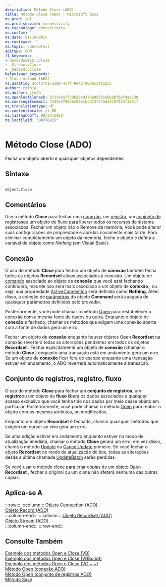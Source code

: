 ```yaml
---
description: Método Close (ADO)
title: Método Close (ADO) | Microsoft Docs
ms.prod: sql
ms.prod_service: connectivity
ms.technology: connectivity
ms.custom: ''
ms.date: 01/19/2017
ms.reviewer: ''
ms.topic: conceptual
apitype: COM
f1_keywords:
- Recordset15::Close
- _Stream::Close
- _Record::Close
helpviewer_keywords:
- Close method [ADO]
ms.assetid: 3cdf27d1-a180-4cff-8e42-95dec5fb1b55
author: rothja
ms.author: jroth
ms.openlocfilehash: 5f2fe4aff39b29e937de88f3166698fb8f9ad730
ms.sourcegitcommit: 7345e4f05d6c06e1bcd73747a4a47873b3f3251f
ms.translationtype: MT
ms.contentlocale: pt-BR
ms.lasthandoff: 08/24/2020
ms.locfileid: "88776215"
---
```

# <a name="close-method-ado"></a>Método Close (ADO)
Fecha um objeto aberto e quaisquer objetos dependentes.  
  
## <a name="syntax"></a>Sintaxe  
  
```  
  
object.Close  
```  
  
## <a name="remarks"></a>Comentários  
 Use o método **Close** para fechar uma [conexão](./connection-object-ado.md), um [registro](./record-object-ado.md), um [conjunto de registros](./recordset-object-ado.md)ou um objeto de [fluxo](./stream-object-ado.md) para liberar todos os recursos do sistema associados. Fechar um objeto não o Remove da memória; Você pode alterar suas configurações de propriedade e abri-las novamente mais tarde. Para eliminar completamente um objeto da memória, feche o objeto e defina a variável de objeto como *Nothing* (em Visual Basic).  
  
## <a name="connection"></a>Conexão  
 O uso do método **Close** para fechar um objeto de **conexão** também fecha todos os objetos **Recordset** ativos associados à conexão. Um objeto de [comando](./command-object-ado.md) associado ao objeto de **conexão** que você está fechando continuará, mas ele não será mais associado a um objeto de **conexão** ; ou seja, sua propriedade [ActiveConnection](./activeconnection-property-ado.md) será definida como **Nothing**. Além disso, a coleção de [parâmetros](./parameters-collection-ado.md) do objeto **Command** será apagada de quaisquer parâmetros definidos pelo provedor.  
  
 Posteriormente, você pode chamar o método [Open](./open-method-ado-connection.md) para restabelecer a conexão com a mesma fonte de dados ou outra. Enquanto o objeto de **conexão** é fechado, chamar os métodos que exigem uma conexão aberta com a fonte de dados gera um erro.  
  
 Fechar um objeto de **conexão** enquanto houver objetos Open **Recordset** na conexão reverterá todas as alterações pendentes em todos os objetos **Recordset** . Fechar explicitamente um objeto de **conexão** (chamar o método **Close** ) enquanto uma transação está em andamento gera um erro. Se um objeto de **conexão** ficar fora do escopo enquanto uma transação estiver em andamento, o ADO reverterá automaticamente a transação.  
  
## <a name="recordset-record-stream"></a>Conjunto de registros, registro, fluxo  
 O uso do método **Close** para fechar um **conjunto de registros**, um **registro**ou um objeto de **fluxo** libera os dados associados e qualquer acesso exclusivo que você tenha tido nos dados por meio desse objeto em particular. Posteriormente, você pode chamar o método [Open](./open-method-ado-recordset.md) para reabrir o objeto com os mesmos atributos, ou modificados.  
  
 Enquanto um objeto **Recordset** é fechado, chamar quaisquer métodos que exigem um cursor ao vivo gera um erro.  
  
 Se uma edição estiver em andamento enquanto estiver no modo de atualização imediata, chamar o método **Close** gerará um erro; em vez disso, chame o método [Update](./update-method.md) ou [CancelUpdate](./cancelupdate-method-ado.md) primeiro. Se você fechar o objeto **Recordset** no modo de atualização do lote, todas as alterações desde a última chamada [UpdateBatch](./updatebatch-method.md) serão perdidas.  
  
 Se você usar o método [clone](./clone-method-ado.md) para criar cópias de um objeto Open **Recordset** , fechar o original ou um clone não afetará nenhuma das outras cópias.  
  
## <a name="applies-to"></a>Aplica-se A  

:::row:::
    :::column:::
        [Objeto Connection (ADO)](./connection-object-ado.md)  
        [Objeto Record (ADO)](./record-object-ado.md)  
    :::column-end:::
    :::column:::
        [Objeto Recordset (ADO)](./recordset-object-ado.md)  
        [Objeto Stream (ADO)](./stream-object-ado.md)  
    :::column-end:::
:::row-end:::

## <a name="see-also"></a>Consulte Também  
 [Exemplo dos métodos Open e Close (VB)](./open-and-close-methods-example-vb.md)   
 [Exemplo dos métodos Open e Close (VBScript)](./open-and-close-methods-example-vbscript.md)   
 [Exemplo dos métodos Open e Close (VC + +)](./open-and-close-methods-example-vc.md)   
 [Método Open (conexão ADO)](./open-method-ado-connection.md)   
 [Método Open (conjunto de registros ADO)](./open-method-ado-recordset.md)   
 [Método Save](./save-method.md)
